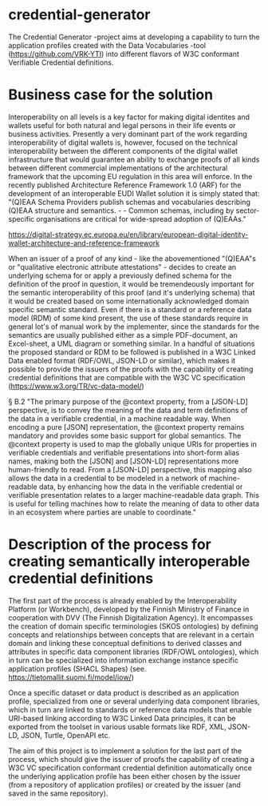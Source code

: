 # credential-generator

The Credential Generator -project aims at developing a capability to turn the application profiles created with the Data Vocabularies -tool (https://github.com/VRK-YTI) into different flavors of W3C conformant Verifiable Credential definitions.  

# Business case for the solution

Interoperability on all levels is a key factor for making digital identites and wallets useful for both natural and legal persons in their life events or business activities. Presently a very dominant part of the work regarding interoperability of digital wallets is, however, focused on the technical interoperability between the different components of the digital wallet infrastructure that would guarantee an ability to exchange proofs of all kinds between different commercial implementations of the architectural framework that the upcoming EU regulation in this area will enforce. In the recently published Architecture Reference Framework 1.0 (ARF) for the development of an interoperable EUDI Wallet solution it is simply stated that: "(Q)EAA Schema Providers publish schemas and vocabularies describing (Q)EAA structure and semantics. - - Common schemas, including by sector-specific organisations are critical for wide-spread adoption of (Q)EAAs."  

https://digital-strategy.ec.europa.eu/en/library/european-digital-identity-wallet-architecture-and-reference-framework   

When an issuer of a proof of any kind - like the abovementioned "(Q)EAA"s or "qualitative electronic attribute attestations" - decides to create an underlying schema for or apply a previously defined schema for the definition of the proof in question, it would be tremendeously important for the semantic interoperability of this proof (and it's underlying schema) that it would be created based on some internationally acknowledged domain specific semantic standard. Even if there is a standard or a reference data model (RDM) of some kind present, the use of these standards require in general lot's of manual work by the implementer, since the standards for the semantics are usually published either as a simple PDF-document, an Excel-sheet, a UML diagram or something similar. In a handful of situations the proposed standard or RDM to be followed is published in a W3C Linked Data enabled format (RDF/OWL, JSON-LD or similar), which makes it possible to provide the issuers of the proofs with the capability of creating credential definitions that are compatible with the W3C VC specification (https://www.w3.org/TR/vc-data-model/)

§ B.2 
"The primary purpose of the @context property, from a [JSON-LD] perspective, is to convey the meaning of the data and term definitions of the data in a verifiable credential, in a machine readable way. When encoding a pure [JSON] representation, the @context property remains mandatory and provides some basic support for global semantics. The @context property is used to map the globally unique URIs for properties in verifiable credentials and verifiable presentations into short-form alias names, making both the [JSON] and [JSON-LD] representations more human-friendly to read. From a [JSON-LD] perspective, this mapping also allows the data in a credential to be modeled in a network of machine-readable data, by enhancing how the data in the verifiable credential or verifiable presentation relates to a larger machine-readable data graph. This is useful for telling machines how to relate the meaning of data to other data in an ecosystem where parties are unable to coordinate."    

# Description of the process for creating semantically interoperable credential definitions

The first part of the process is already enabled by the Interoperability Platform (or Workbench), developed by the Finnish Ministry of Finance in cooperation with DVV (The Finnish Digitalization Agency). It encompasses the creation of domain specific terminologies (SKOS ontologies) by defining concepts and relationships between concepts that are relevant in a certain domain and linking these conceptual definitions to derived classes and attributes in specific data component libraries (RDF/OWL ontologies), which in turn can be specialized into information exchange instance specific application profiles (SHACL Shapes) (see. https://tietomallit.suomi.fi/model/iow/) 

Once a specific dataset or data product is described as an application profile, specialized from one or several underlying data component libraries, which in turn are linked to standards or reference data models that enable URI-based linking according to W3C Linked Data principles, it can be exported from the toolset in various usable formats like RDF, XML, JSON-LD, JSON, Turtle, OpenAPI etc. 

The aim of this project is to implement a solution for the last part of the process, which should give the issuer of proofs the capability of creating a W3C VC specification conformant credential definition automatically once the underlying application profile has been either chosen by the issuer (from a repository of application profiles) or created by the issuer (and saved in the same repository).  
